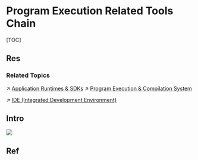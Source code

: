 # Program Execution Related Tools Chain

[TOC]



## Res
### Related Topics
↗ [Application Runtimes & SDKs](../🚠%20Application%20Runtimes%20&%20SDKs/Application%20Runtimes%20&%20SDKs.md)
↗ [Program Execution & Compilation System](../../../🛣️%20Program%20Execution%20&%20Compilation%20System/Program%20Execution%20&%20Compilation%20System.md)

↗ [IDE (Integrated Development Environment)](../../../../Software%20Engineering/CASE%20(Computer-Aided%20Software%20Engineering)%20Tools/Lower%20CASE%20Tools/IDE%20(Integrated%20Development%20Environment)/IDE%20(Integrated%20Development%20Environment).md)



## Intro
![](../../../../../../Assets/Pics/Screenshot%202023-05-22%20at%209.50.58%20PM.png)






## Ref
[👍 从汇编语言的寄存器来看函数参数传递]: https://www.cnblogs.com/goldsunshine/p/14560301.html#代码在内存中的分布

[Compiling a C Program: Behind the Scenes | GeeksforGeeks]: https://www.geeksforgeeks.org/compiling-a-c-program-behind-the-scenes/

[Compilation process in c | Java T Point]: https://www.javatpoint.com/compilation-process-in-c

